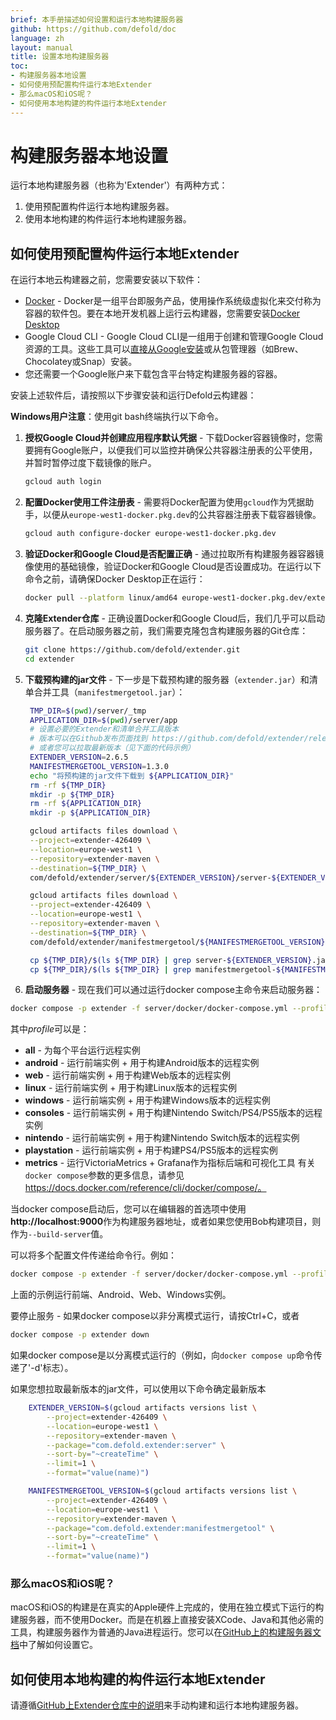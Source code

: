 ```yaml
---
brief: 本手册描述如何设置和运行本地构建服务器
github: https://github.com/defold/doc
language: zh
layout: manual
title: 设置本地构建服务器
toc:
- 构建服务器本地设置
- 如何使用预配置构件运行本地Extender
- 那么macOS和iOS呢？
- 如何使用本地构建的构件运行本地Extender
---
```


# 构建服务器本地设置

运行本地构建服务器（也称为'Extender'）有两种方式：
1. 使用预配置构件运行本地构建服务器。
2. 使用本地构建的构件运行本地构建服务器。

## 如何使用预配置构件运行本地Extender

在运行本地云构建器之前，您需要安装以下软件：

* [Docker](https://www.docker.com/) - Docker是一组平台即服务产品，使用操作系统级虚拟化来交付称为容器的软件包。要在本地开发机器上运行云构建器，您需要安装[Docker Desktop](https://www.docker.com/products/docker-desktop/)
* Google Cloud CLI - Google Cloud CLI是一组用于创建和管理Google Cloud资源的工具。这些工具可以[直接从Google安装](https://cloud.google.com/sdk/docs/install)或从包管理器（如Brew、Chocolatey或Snap）安装。
* 您还需要一个Google账户来下载包含平台特定构建服务器的容器。

安装上述软件后，请按照以下步骤安装和运行Defold云构建器：

**Windows用户注意**：使用git bash终端执行以下命令。

1. __授权Google Cloud并创建应用程序默认凭据__ - 下载Docker容器镜像时，您需要拥有Google账户，以便我们可以监控并确保公共容器注册表的公平使用，并暂时暂停过度下载镜像的账户。

   ```sh
   gcloud auth login
   ```
2. __配置Docker使用工件注册表__ - 需要将Docker配置为使用`gcloud`作为凭据助手，以便从`europe-west1-docker.pkg.dev`的公共容器注册表下载容器镜像。

   ```sh
   gcloud auth configure-docker europe-west1-docker.pkg.dev
   ```
3. __验证Docker和Google Cloud是否配置正确__ - 通过拉取所有构建服务器容器镜像使用的基础镜像，验证Docker和Google Cloud是否设置成功。在运行以下命令之前，请确保Docker Desktop正在运行：
   ```sh
   docker pull --platform linux/amd64 europe-west1-docker.pkg.dev/extender-426409/extender-public-registry/extender-base-env:latest
   ```
4. __克隆Extender仓库__ - 正确设置Docker和Google Cloud后，我们几乎可以启动服务器了。在启动服务器之前，我们需要克隆包含构建服务器的Git仓库：
   ```sh
   git clone https://github.com/defold/extender.git
   cd extender
   ```
5. __下载预构建的jar文件__ - 下一步是下载预构建的服务器（`extender.jar`）和清单合并工具（`manifestmergetool.jar`）：
   ```sh
    TMP_DIR=$(pwd)/server/_tmp
    APPLICATION_DIR=$(pwd)/server/app
    # 设置必要的Extender和清单合并工具版本
    # 版本可以在Github发布页面找到 https://github.com/defold/extender/releases
    # 或者您可以拉取最新版本（见下面的代码示例）
    EXTENDER_VERSION=2.6.5
    MANIFESTMERGETOOL_VERSION=1.3.0
    echo "将预构建的jar文件下载到 ${APPLICATION_DIR}"
    rm -rf ${TMP_DIR}
    mkdir -p ${TMP_DIR}
    rm -rf ${APPLICATION_DIR}
    mkdir -p ${APPLICATION_DIR}

    gcloud artifacts files download \
    --project=extender-426409 \
    --location=europe-west1 \
    --repository=extender-maven \
    --destination=${TMP_DIR} \
    com/defold/extender/server/${EXTENDER_VERSION}/server-${EXTENDER_VERSION}.jar

    gcloud artifacts files download \
    --project=extender-426409 \
    --location=europe-west1 \
    --repository=extender-maven \
    --destination=${TMP_DIR} \
    com/defold/extender/manifestmergetool/${MANIFESTMERGETOOL_VERSION}/manifestmergetool-${MANIFESTMERGETOOL_VERSION}.jar

    cp ${TMP_DIR}/$(ls ${TMP_DIR} | grep server-${EXTENDER_VERSION}.jar) ${APPLICATION_DIR}/extender.jar
    cp ${TMP_DIR}/$(ls ${TMP_DIR} | grep manifestmergetool-${MANIFESTMERGETOOL_VERSION}.jar) ${APPLICATION_DIR}/manifestmergetool.jar
   ```
6. __启动服务器__ - 现在我们可以通过运行docker compose主命令来启动服务器：
```sh
docker compose -p extender -f server/docker/docker-compose.yml --profile <profile> up
```
其中*profile*可以是：
* **all** - 为每个平台运行远程实例
* **android** - 运行前端实例 + 用于构建Android版本的远程实例
* **web** - 运行前端实例 + 用于构建Web版本的远程实例
* **linux** - 运行前端实例 + 用于构建Linux版本的远程实例
* **windows** - 运行前端实例 + 用于构建Windows版本的远程实例
* **consoles** - 运行前端实例 + 用于构建Nintendo Switch/PS4/PS5版本的远程实例
* **nintendo** - 运行前端实例 + 用于构建Nintendo Switch版本的远程实例
* **playstation** - 运行前端实例 + 用于构建PS4/PS5版本的远程实例
* **metrics** - 运行VictoriaMetrics + Grafana作为指标后端和可视化工具
有关`docker compose`参数的更多信息，请参见 https://docs.docker.com/reference/cli/docker/compose/。

当docker compose启动后，您可以在编辑器的首选项中使用**http://localhost:9000**作为构建服务器地址，或者如果您使用Bob构建项目，则作为`--build-server`值。

可以将多个配置文件传递给命令行。例如：
```sh
docker compose -p extender -f server/docker/docker-compose.yml --profile android --profile web --profile windows up
```
上面的示例运行前端、Android、Web、Windows实例。

要停止服务 - 如果docker compose以非分离模式运行，请按Ctrl+C，或者
```sh
docker compose -p extender down
```
如果docker compose是以分离模式运行的（例如，向`docker compose up`命令传递了'-d'标志）。

如果您想拉取最新版本的jar文件，可以使用以下命令确定最新版本
```sh
    EXTENDER_VERSION=$(gcloud artifacts versions list \
        --project=extender-426409 \
        --location=europe-west1 \
        --repository=extender-maven \
        --package="com.defold.extender:server" \
        --sort-by="~createTime" \
        --limit=1 \
        --format="value(name)")

    MANIFESTMERGETOOL_VERSION=$(gcloud artifacts versions list \
        --project=extender-426409 \
        --location=europe-west1 \
        --repository=extender-maven \
        --package="com.defold.extender:manifestmergetool" \
        --sort-by="~createTime" \
        --limit=1 \
        --format="value(name)")
```

### 那么macOS和iOS呢？

macOS和iOS的构建是在真实的Apple硬件上完成的，使用在独立模式下运行的构建服务器，而不使用Docker。而是在机器上直接安装XCode、Java和其他必需的工具，构建服务器作为普通的Java进程运行。您可以在[GitHub上的构建服务器文档](https://github.com/defold/extender?tab=readme-ov-file#running-as-a-stand-alone-server-on-macos)中了解如何设置它。


## 如何使用本地构建的构件运行本地Extender

请遵循[GitHub上Extender仓库中的说明](https://github.com/defold/extender)来手动构建和运行本地构建服务器。
